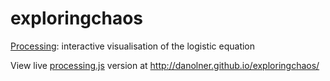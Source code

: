 exploringchaos
==============

[Processing](https://processing.org/): interactive visualisation of the logistic equation

View live [processing.js](http://processingjs.org/) version at http://danolner.github.io/exploringchaos/
